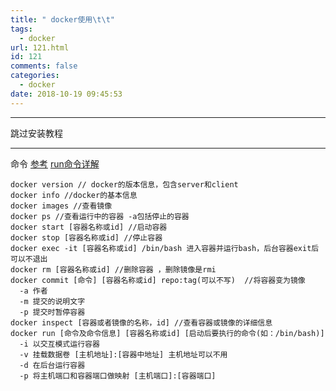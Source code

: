 ```yaml
---
title: " docker使用\t\t"
tags:
  - docker
url: 121.html
id: 121
comments: false
categories:
  - docker
date: 2018-10-19 09:45:53
---
```


---

跳过安装教程

---

命令
[参考](https://blog.csdn.net/permike/article/details/51879578)
[run命令详解](https://blog.csdn.net/one_clouder/article/details/39224767)

    docker version // docker的版本信息，包含server和client 
    docker info //docker的基本信息
    docker images //查看镜像
    docker ps //查看运行中的容器 -a包括停止的容器
    docker start [容器名称或id] //启动容器
    docker stop [容器名称或id] //停止容器
    docker exec -it [容器名称或id] /bin/bash 进入容器并运行bash，后台容器exit后可以不退出
    docker rm [容器名称或id] //删除容器 ，删除镜像是rmi
    docker commit [命令] [容器名称或id] repo:tag(可以不写)  //将容器变为镜像
      -a 作者
      -m 提交的说明文字
      -p 提交时暂停容器
    docker inspect [容器或者镜像的名称，id] //查看容器或镜像的详细信息
    docker run [命令及命令信息] [容器名称或id] [启动后要执行的命令(如：/bin/bash)]
      -i 以交互模式运行容器
      -v 挂载数据卷 [主机地址]:[容器中地址] 主机地址可以不用
      -d 在后台运行容器
      -p 将主机端口和容器端口做映射 [主机端口]:[容器端口]
